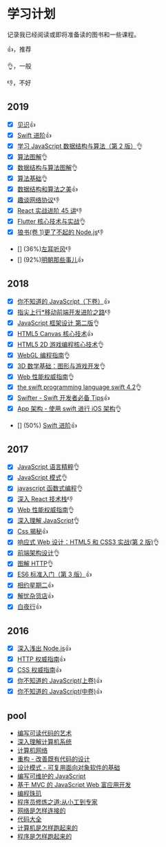 # 学习计划

记录我已经阅读或即将准备读的图书和一些课程。

:+1:，推荐

:ok_hand:，一般

:-1:，不好

## 2019

- [x] [见识](https://book.douban.com/subject/30144978/):+1:
- [x] [Swift 进阶](https://objccn.io/products/advanced-swift/):+1:
- [x] [学习 JavaScript 数据结构与算法（第 2 版）](https://book.douban.com/subject/27129352/):ok_hand:
- [x] [算法图解](https://book.douban.com/subject/26979890/):ok_hand:
- [x] [数据结构与算法图解](https://book.douban.com/subject/33377417/):ok_hand:
- [x] [算法基础](https://book.douban.com/subject/26696971/):ok_hand:
- [x] [数据结构和算法之美](https://time.geekbang.org/column/intro/126):+1:
- [x] [趣谈网络协议](https://time.geekbang.org/column/intro/100007101):-1:
- [x] [React 实战进阶 45 讲](https://time.geekbang.org/course/intro/100009301):-1:
- [x] [Flutter 核心技术与实战](https://time.geekbang.org/column/intro/100031001):ok_hand:
- [x] [狼书(卷 1)更了不起的 Node.js](https://book.douban.com/subject/33950116/):-1:
- [] (36%)[左耳听风](https://time.geekbang.org/column/intro/100002201):-1:
- [] (92%)[明朝那些事儿](https://book.douban.com/subject/7163250/):+1:

## 2018

- [x] [你不知道的 JavaScript（下卷）](https://book.douban.com/subject/27620408/):+1:
- [x] [指尖上行\*移动前端开发进阶之路](https://book.douban.com/subject/27149862/):-1:
- [x] [JavaScript 框架设计 第二版](https://book.douban.com/subject/27133542/):ok_hand:
- [x] [HTML5 Canvas 核心技术](https://book.douban.com/subject/24533314/):+1:
- [x] [HTML5 2D 游戏编程核心技术](https://www.amazon.cn/dp/B01N6DNDG4):ok_hand:
- [x] [WebGL 编程指南](https://book.douban.com/subject/25909351/):ok_hand:
- [x] [3D 数学基础：图形与游戏开发](https://book.douban.com/subject/1400419/):ok_hand:
- [x] [Web 性能权威指南](https://book.douban.com/subject/25856314/):ok_hand:
- [x] [the swift programming language swift 4.2](https://docs.swift.org/swift-book/):ok_hand:
- [x] [Swifter - Swift 开发者必备 Tips](https://objccn.io/products/swifter-tips):+1:
- [x] [App 架构 - 使用 swift 进行 iOS 架构](https://objccn.io/products/app-architecture):ok_hand:
- [] (50%) [Swift 进阶](https://objccn.io/products/advanced-swift/):+1:

## 2017

- [x] [JavaScript 语言精粹](https://book.douban.com/subject/11874748/):ok_hand:
- [x] [JavaScript 模式](https://book.douban.com/subject/11506062/):ok_hand:
- [x] [javascript 函数式编程](https://book.douban.com/subject/26579320/):ok_hand:
- [x] [深入 React 技术栈](https://book.douban.com/subject/26918038/):-1:
- [x] [Web 性能权威指南](https://book.douban.com/subject/25856314/):ok_hand:
- [x] [深入理解 JavaScript](https://book.douban.com/subject/26697422/):ok_hand:
- [x] [Css 揭秘](https://book.douban.com/subject/26745943/):+1:
- [x] [响应式 Web 设计：HTML5 和 CSS3 实战(第 2 版)](http://www.ituring.com.cn/book/1817):ok_hand:
- [x] [前端架构设计](https://book.douban.com/subject/27019706/):ok_hand:
- [x] [图解 HTTP](https://book.douban.com/subject/25863515/):ok_hand:
- [x] [ES6 标准入门（第 3 版）](https://book.douban.com/subject/27127030/):+1:
- [x] [相约星期二](https://book.douban.com/subject/2194123/):+1:
- [x] [解忧杂货店](https://book.douban.com/subject/25862578/):+1:
- [x] [白夜行](https://book.douban.com/subject/10554308/):+1:

## 2016

- [x] [深入浅出 Node.js](https://book.douban.com/subject/25768396/):+1:
- [x] [HTTP 权威指南](https://book.douban.com/subject/10746113/):+1:
- [x] [CSS 权威指南](https://book.douban.com/subject/2308234/):+1:
- [x] [你不知道的 JavaScript(上卷)](https://book.douban.com/subject/26351021/):+1:
- [x] [你不知道的 JavaScript(中卷)](https://book.douban.com/subject/26854244/):+1:

## pool

- [编写可读代码的艺术](https://book.douban.com/subject/10797189/)
- [深入理解计算机系统](https://book.douban.com/subject/26912767/)
- [计算机网络](https://book.douban.com/subject/26176870/)
- [重构 - 改善既有代码的设计](https://book.douban.com/subject/4262627/)
- [设计模式 - 可复用面向对象软件的基础](https://book.douban.com/subject/1052241/)
- [编写可维护的 JavaScript](https://book.douban.com/subject/21792530/)
- [基于 MVC 的 JavaScript Web 富应用开发](https://book.douban.com/subject/10733304/)
- [编程珠玑](https://book.douban.com/subject/3227098/)
- [程序员修炼之道:从小工到专家](https://book.douban.com/subject/5387402/)
- [网络是怎样连接的](https://book.douban.com/subject/26941639/)
- [代码大全](https://book.douban.com/subject/1477390/)
- [计算机是怎样跑起来的](http://www.ituring.com.cn/book/1139)
- [程序是怎样跑起来的](http://www.ituring.com.cn/book/1136)
